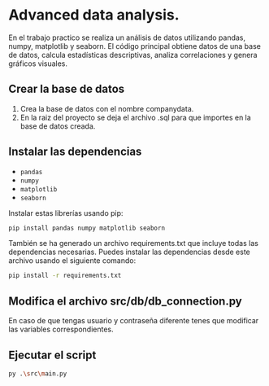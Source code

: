 # Advanced data analysis.

En el trabajo practico se realiza un análisis de datos utilizando pandas, numpy, matplotlib y seaborn. El código principal obtiene datos de una base de datos, calcula estadísticas descriptivas, analiza correlaciones y genera gráficos visuales.

## Crear la base de datos
1. Crea la base de datos con el nombre companydata.
2. En la raiz del proyecto se deja el archivo .sql para que importes en la base de datos creada.

## Instalar las dependencias


- `pandas`
- `numpy`
- `matplotlib`
- `seaborn`

Instalar estas librerías usando pip:

```bash
pip install pandas numpy matplotlib seaborn
````


También se ha generado un archivo requirements.txt que incluye todas las dependencias necesarias. Puedes instalar las dependencias desde este archivo usando el siguiente comando:

```bash
pip install -r requirements.txt
````
## Modifica el archivo src/db/db_connection.py
En caso de que tengas usuario y contraseña diferente tenes que modificar las variables correspondientes.

## Ejecutar el script
```bash
py .\src\main.py
````
